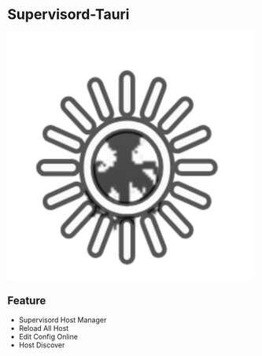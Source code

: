 # Supervisord-Tauri

<p width="100%" height="100%">
    <a href="github.com/couriourc/supervisord-plus"><img src="static/favicon.png" align="center"></a>
</p>

## Feature

- Supervisord Host Manager
- Reload All Host
- Edit Config Online
- Host Discover